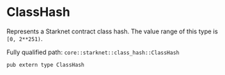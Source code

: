 # ClassHash

Represents a Starknet contract class hash. The value range of this type is `[0, 2**251)`.

Fully qualified path: `core::starknet::class_hash::ClassHash`

<pre><code class="language-rust">pub extern type ClassHash</code></pre>

